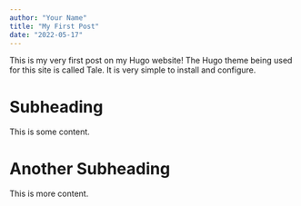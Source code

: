 ```yaml
---
author: "Your Name"
title: "My First Post"
date: "2022-05-17"
---
```


This is my very first post on my Hugo website!
The Hugo theme being used for this site is called Tale.
It is very simple to install and configure.
# Subheading
This is some content.
# Another Subheading
This is more content.
 